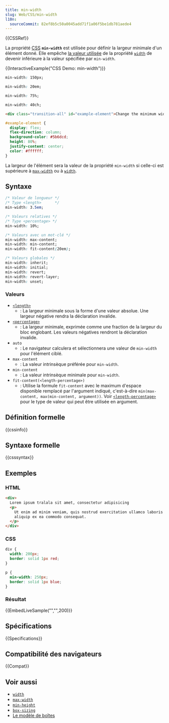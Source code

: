 ```yaml
---
title: min-width
slug: Web/CSS/min-width
l10n:
  sourceCommit: 82ef8b5c50a0045add71f1a06f5be1db781aede4
---
```


{{CSSRef}}

La propriété [CSS](/fr/docs/Web/CSS) **`min-width`** est utilisée pour définir la largeur minimale d'un élément donné. Elle empêche [la valeur utilisée](/fr/docs/Web/CSS/used_value) de la propriété [`width`](/fr/docs/Web/CSS/width) de devenir inférieure à la valeur spécifiée par `min-width`.

{{InteractiveExample("CSS Demo: min-width")}}

```css interactive-example-choice
min-width: 150px;
```

```css interactive-example-choice
min-width: 20em;
```

```css interactive-example-choice
min-width: 75%;
```

```css interactive-example-choice
min-width: 40ch;
```

```html interactive-example
<div class="transition-all" id="example-element">Change the minimum width.</div>
```

```css interactive-example
#example-element {
  display: flex;
  flex-direction: column;
  background-color: #5b6dcd;
  height: 80%;
  justify-content: center;
  color: #ffffff;
}
```

La largeur de l'élément sera la valeur de la propriété `min-width` si celle-ci est supérieure à [`max-width`](/fr/docs/Web/CSS/max-width) ou à [`width`](/fr/docs/Web/CSS/width).

## Syntaxe

```css
/* Valeur de longueur */
/* Type <length>      */
min-width: 3.5em;

/* Valeurs relatives */
/* Type <percentage> */
min-width: 10%;

/* Valeurs avec un mot-clé */
min-width: max-content;
min-width: min-content;
min-width: fit-content(20em);

/* Valeurs globales */
min-width: inherit;
min-width: initial;
min-width: revert;
min-width: revert-layer;
min-width: unset;
```

### Valeurs

- [`<length>`](/fr/docs/Web/CSS/length)
  - : La largeur minimale sous la forme d'une valeur absolue. Une largeur négative rendra la déclaration invalide.
- [`<percentage>`](/fr/docs/Web/CSS/percentage)
  - : La largeur minimale, exprimée comme une fraction de la largeur du bloc englobant. Les valeurs négatives rendront la déclaration invalide.
- `auto`
  - : Le navigateur calculera et sélectionnera une valeur de `min-width` pour l'élément ciblé.
- `max-content`
  - : La valeur intrinsèque préférée pour `min-width`.
- `min-content`
  - : La valeur intrinsèque minimale pour `min-width`.
- `fit-content(<length-percentage>)`
  - : Utilise la formule `fit-content` avec le maximum d'espace disponible remplacé par l'argument indiqué, c'est-à-dire `min(max-content, max(min-content, argument))`. Voir [`<length-percentage>`](/fr/docs/Web/CSS/length-percentage) pour le type de valeur qui peut être utilisée en argument.

## Définition formelle

{{cssinfo}}

## Syntaxe formelle

{{csssyntax}}

## Exemples

### HTML

```html
<div>
  Lorem ipsum tralala sit amet, consectetur adipisicing
  <p>
    Ut enim ad minim veniam, quis nostrud exercitation ullamco laboris nisi ut
    aliquip ex ea commodo consequat.
  </p>
</div>
```

### CSS

```css
div {
  width: 200px;
  border: solid 1px red;
}

p {
  min-width: 250px;
  border: solid 1px blue;
}
```

### Résultat

{{EmbedLiveSample("","",200)}}

## Spécifications

{{Specifications}}

## Compatibilité des navigateurs

{{Compat}}

## Voir aussi

- [`width`](/fr/docs/Web/CSS/width)
- [`max-width`](/fr/docs/Web/CSS/max-width)
- [`min-height`](/fr/docs/Web/CSS/min-height)
- [`box-sizing`](/fr/docs/Web/CSS/box-sizing)
- [Le modèle de boîtes](/fr/docs/Web/CSS/CSS_Box_Model/Introduction_to_the_CSS_box_model)
